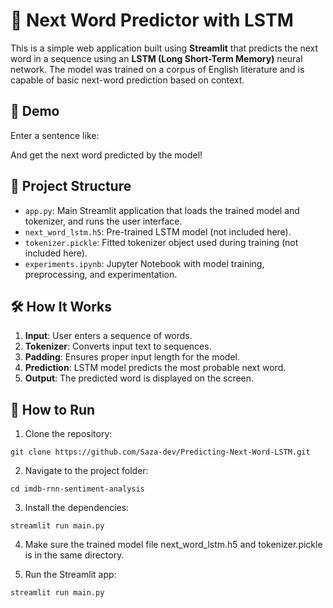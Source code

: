 # 🧠 Next Word Predictor with LSTM

This is a simple web application built using **Streamlit** that predicts the next word in a sequence using an **LSTM (Long Short-Term Memory)** neural network. The model was trained on a corpus of English literature and is capable of basic next-word prediction based on context.

## 🚀 Demo

Enter a sentence like:

And get the next word predicted by the model!

## 📁 Project Structure

- `app.py`: Main Streamlit application that loads the trained model and tokenizer, and runs the user interface.
- `next_word_lstm.h5`: Pre-trained LSTM model (not included here).
- `tokenizer.pickle`: Fitted tokenizer object used during training (not included here).
- `experiments.ipynb`: Jupyter Notebook with model training, preprocessing, and experimentation.

## 🛠️ How It Works

1. **Input**: User enters a sequence of words.
2. **Tokenizer**: Converts input text to sequences.
3. **Padding**: Ensures proper input length for the model.
4. **Prediction**: LSTM model predicts the most probable next word.
5. **Output**: The predicted word is displayed on the screen.

## 🚀 How to Run

1. Clone the repository:
 ```
 git clone https://github.com/Saza-dev/Predicting-Next-Word-LSTM.git
 ```
2. Navigate to the project folder:
  ```
  cd imdb-rnn-sentiment-analysis
  ```
3. Install the dependencies:
 ```
 streamlit run main.py
 ```
4. Make sure the trained model file next_word_lstm.h5 and tokenizer.pickle is in the same directory.

5. Run the Streamlit app:
 ```
 streamlit run main.py
 ```
